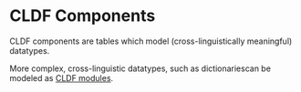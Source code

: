 # CLDF Components

CLDF components are tables which model (cross-linguistically meaningful) datatypes.

More complex, cross-linguistic datatypes, such as dictionariescan be modeled as [CLDF modules](../modules).
